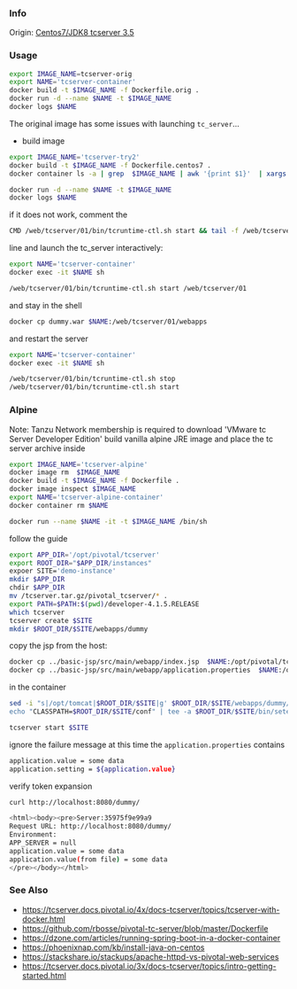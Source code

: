 ### Info

Origin: [Centos7/JDK8 tcserver 3.5](https://github.com/rbosse/pivotal-tc-server)
### Usage
```sh
export IMAGE_NAME=tcserver-orig
export NAME='tcserver-container'
docker build -t $IMAGE_NAME -f Dockerfile.orig .
docker run -d --name $NAME -t $IMAGE_NAME
docker logs $NAME
```
The original image has some issues with launching `tc_server`...

* build image
```sh
export IMAGE_NAME='tcserver-try2'
docker build -t $IMAGE_NAME -f Dockerfile.centos7 .
docker container ls -a | grep  $IMAGE_NAME | awk '{print $1}'  | xargs docker container rm
```
```sh
docker run -d --name $NAME -t $IMAGE_NAME
docker logs $NAME
```
if it does not work, comment the
```sh
CMD /web/tcserver/01/bin/tcruntime-ctl.sh start && tail -f /web/tcserver/01/logs/catalina.out
```
 line and launch the tc_server  interactively:

```sh
export NAME='tcserver-container'
docker exec -it $NAME sh
```
```sh
/web/tcserver/01/bin/tcruntime-ctl.sh start /web/tcserver/01
```
and stay in the shell

```sh
docker cp dummy.war $NAME:/web/tcserver/01/webapps
```
and restart the server
```sh
export NAME='tcserver-container'
docker exec -it $NAME sh
```
```sh
/web/tcserver/01/bin/tcruntime-ctl.sh stop
/web/tcserver/01/bin/tcruntime-ctl.sh start
```
### Alpine 
Note: Tanzu Network membership is required to download 'VMware tc Server Developer Edition'
build vanilla alpine JRE image and place the tc server archive inside
```sh
export IMAGE_NAME='tcserver-alpine'
docker image rm  $IMAGE_NAME
docker build -t $IMAGE_NAME -f Dockerfile .
docker image inspect $IMAGE_NAME
export NAME='tcserver-alpine-container'
docker container rm $NAME
```
```sh
docker run --name $NAME -it -t $IMAGE_NAME /bin/sh
```
follow the guide
```sh
export APP_DIR='/opt/pivotal/tcserver'
export ROOT_DIR="$APP_DIR/instances"
expoer SITE='demo-instance'
mkdir $APP_DIR
chdir $APP_DIR
mv /tcserver.tar.gz/pivotal_tcserver/* .
export PATH=$PATH:$(pwd)/developer-4.1.5.RELEASE
which tcserver
tcserver create $SITE
mkdir $ROOT_DIR/$SITE/webapps/dummy
```
copy the jsp from the host:
```sh
docker cp ../basic-jsp/src/main/webapp/index.jsp  $NAME:/opt/pivotal/tcserver/instances/demo-instance/webapps/dummy
docker cp ../basic-jsp/src/main/webapp/application.properties  $NAME:/opt/pivotal/tcserver/instances/demo-instance/conf
```
in the container
```sh
sed -i "s|/opt/tomcat|$ROOT_DIR/$SITE|g' $ROOT_DIR/$SITE/webapps/dummy/index.jsp
echo "CLASSPATH=$ROOT_DIR/$SITE/conf" | tee -a $ROOT_DIR/$SITE/bin/setenv.sh
```
```sh
tcserver start $SITE
```
ignore the failure message
at this time the `application.properties` contains
```sh
application.value = some data
application.setting = ${application.value}
```
verify token expansion
```sh
curl http://localhost:8080/dummy/
```
```sh
<html><body><pre>Server:35975f9e99a9
Request URL: http://localhost:8080/dummy/
Environment:
APP_SERVER = null
application.value = some data
application.value(from file) = some data
</pre></body></html>
```
### See Also

  * https://tcserver.docs.pivotal.io/4x/docs-tcserver/topics/tcserver-with-docker.html
  * https://github.com/rbosse/pivotal-tc-server/blob/master/Dockerfile
  * https://dzone.com/articles/running-spring-boot-in-a-docker-container
  * https://phoenixnap.com/kb/install-java-on-centos
  * https://stackshare.io/stackups/apache-httpd-vs-pivotal-web-services
  * https://tcserver.docs.pivotal.io/3x/docs-tcserver/topics/intro-getting-started.html
